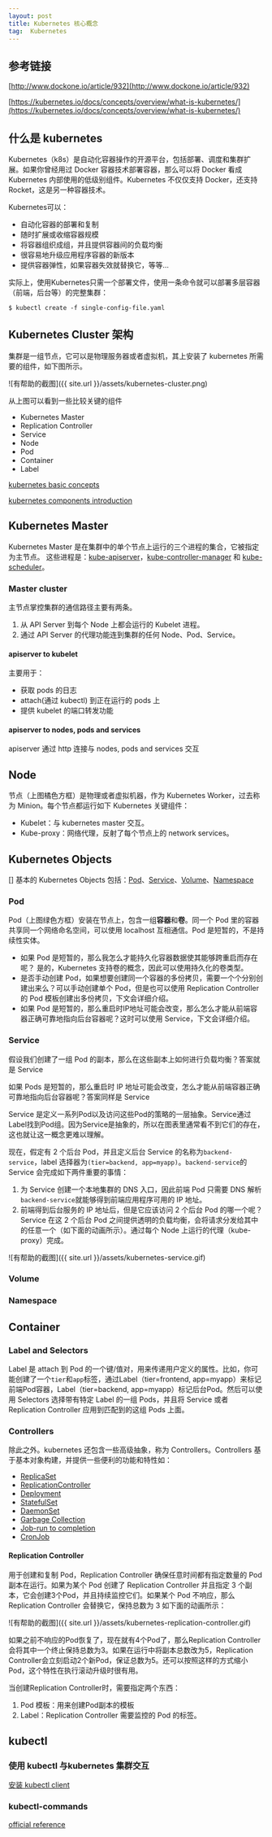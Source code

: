 ```yaml
---
layout: post
title: Kubernetes 核心概念
tag:  Kubernetes
---
```


## 参考链接
[http://www.dockone.io/article/932](http://www.dockone.io/article/932)

[https://kubernetes.io/docs/concepts/overview/what-is-kubernetes/](https://kubernetes.io/docs/concepts/overview/what-is-kubernetes/)

## 什么是 kubernetes
Kubernetes（k8s）是自动化容器操作的开源平台，包括部署、调度和集群扩展。如果你曾经用过 Docker 容器技术部署容器，那么可以将 Docker 看成 Kubernetes 内部使用的低级别组件。Kubernetes 不仅仅支持 Docker，还支持 Rocket，这是另一种容器技术。

Kubernetes可以：

* 自动化容器的部署和复制
* 随时扩展或收缩容器规模
* 将容器组织成组，并且提供容器间的负载均衡
* 很容易地升级应用程序容器的新版本
* 提供容器弹性，如果容器失效就替换它，等等...

实际上，使用Kubernetes只需一个部署文件，使用一条命令就可以部署多层容器（前端，后台等）的完整集群：
```shell
$ kubectl create -f single-config-file.yaml
```

## Kubernetes Cluster 架构
集群是一组节点，它可以是物理服务器或者虚拟机，其上安装了 kubernetes 所需要的组件，如下图所示。

![有帮助的截图]({{ site.url }}/assets/kubernetes-cluster.png)

从上图可以看到一些比较关键的组件

* Kubernetes Master
* Replication Controller
* Service
* Node
* Pod
* Container
* Label

[kubernetes basic concepts](https://kubernetes.io/docs/concepts/)

[kubernetes components introduction](https://kubernetes.io/docs/concepts/overview/components/)

## Kubernetes Master
Kubernetes Master 是在集群中的单个节点上运行的三个进程的集合，它被指定为主节点。 这些进程是：[kube-apiserver](https://kubernetes.io/docs/admin/kube-apiserver/)，[kube-controller-manager](https://kubernetes.io/docs/admin/kube-controller-manager/) 和 [kube-scheduler](https://kubernetes.io/docs/admin/kube-scheduler/)。

### Master cluster
主节点掌控集群的通信路径主要有两条。

1. 从 API Server 到每个 Node 上都会运行的 Kubelet 进程。
2. 通过 API Server 的代理功能连到集群的任何 Node、Pod、Service。

#### apiserver to kubelet
主要用于：
* 获取 pods 的日志
* attach(通过 kubectl) 到正在运行的 pods 上
* 提供 kubelet 的端口转发功能

#### apiserver to nodes, pods and services
apiserver 通过 http 连接与 nodes, pods and services 交互

## Node
节点（上图橘色方框）是物理或者虚拟机器，作为 Kubernetes Worker，过去称为 Minion。每个节点都运行如下 Kubernetes 关键组件：
* Kubelet：与 kubernetes master 交互。
* Kube-proxy：网络代理，反射了每个节点上的 network services。

## Kubernetes Objects
[]
基本的 Kubernetes Objects 包括：[Pod](https://kubernetes.io/docs/concepts/workloads/pods/pod-overview/)、[Service](https://kubernetes.io/docs/concepts/services-networking/service/)、[Volume](https://kubernetes.io/docs/concepts/storage/volumes/)、[Namespace](https://kubernetes.io/docs/concepts/overview/working-with-objects/namespaces/)

### Pod
Pod（上图绿色方框）安装在节点上，包含一组**容器**和**卷**。同一个 Pod 里的容器共享同一个网络命名空间，可以使用 localhost 互相通信。Pod 是短暂的，不是持续性实体。

* 如果 Pod 是短暂的，那么我怎么才能持久化容器数据使其能够跨重启而存在呢？ 是的，Kubernetes 支持卷的概念，因此可以使用持久化的卷类型。
* 是否手动创建 Pod，如果想要创建同一个容器的多份拷贝，需要一个个分别创建出来么？可以手动创建单个 Pod，但是也可以使用 Replication Controller 的 Pod 模板创建出多份拷贝，下文会详细介绍。
* 如果 Pod 是短暂的，那么重启时IP地址可能会改变，那么怎么才能从前端容器正确可靠地指向后台容器呢？这时可以使用 Service，下文会详细介绍。

### Service 
假设我们创建了一组 Pod 的副本，那么在这些副本上如何进行负载均衡？答案就是 Service

如果 Pods 是短暂的，那么重启时 IP 地址可能会改变，怎么才能从前端容器正确可靠地指向后台容器呢？答案同样是 Service

Service 是定义一系列Pod以及访问这些Pod的策略的一层抽象。Service通过Label找到Pod组。因为Service是抽象的，所以在图表里通常看不到它们的存在，这也就让这一概念更难以理解。

现在，假定有 2 个后台 Pod，并且定义后台 Service 的名称为`backend-service`，label 选择器为`(tier=backend, app=myapp)`。`backend-service`的 Service 会完成如下两件重要的事情：
1. 为 Service 创建一个本地集群的 DNS 入口，因此前端 Pod 只需要 DNS 解析`backend-service`就能够得到前端应用程序可用的 IP 地址。
2. 前端得到后台服务的 IP 地址后，但是它应该访问 2 个后台 Pod 的哪一个呢？Service 在这 2 个后台 Pod 之间提供透明的负载均衡，会将请求分发给其中的任意一个（如下面的动画所示）。通过每个 Node 上运行的代理（kube-proxy）完成。

![有帮助的截图]({{ site.url }}/assets/kubernetes-service.gif)

### Volume

### Namespace

## Container

### Label and Selectors
Label 是 attach 到 Pod 的一个键/值对，用来传递用户定义的属性。比如，你可能创建了一个`tier`和`app`标签，通过Label（tier=frontend, app=myapp）来标记前端Pod容器，Label（tier=backend, app=myapp）标记后台Pod。然后可以使用 Selectors 选择带有特定 Label 的一组 Pods，并且将 Service 或者 Replication Controller 应用到匹配到的这组 Pods 上面。

### Controllers
除此之外。kubernetes 还包含一些高级抽象，称为 Controllers。Controllers 基于基本对象构建，并提供一些便利的功能和特性如：

* [ReplicaSet](https://kubernetes.io/docs/concepts/workloads/controllers/replicaset/)
* [ReplicationController](https://kubernetes.io/docs/concepts/workloads/controllers/replicationcontroller/)
* [Deployment](https://kubernetes.io/docs/concepts/workloads/controllers/deployment/)
* [StatefulSet](https://kubernetes.io/docs/concepts/workloads/controllers/statefulset/)
* [DaemonSet](https://kubernetes.io/docs/concepts/workloads/controllers/daemonset/)
* [Garbage Collection](https://kubernetes.io/docs/concepts/workloads/controllers/garbage-collection/)
* [Job-run to completion](https://kubernetes.io/docs/concepts/workloads/controllers/jobs-run-to-completion/)
* [CronJob](https://kubernetes.io/docs/concepts/workloads/controllers/cron-jobs/)

#### Replication Controller
用于创建和复制 Pod，Replication Controller 确保任意时间都有指定数量的 Pod 副本在运行。如果为某个 Pod 创建了 Replication Controller 并且指定 3 个副本，它会创建3个Pod，并且持续监控它们。如果某个 Pod 不响应，那么 Replication Controller 会替换它，保持总数为 3 如下面的动画所示：

![有帮助的截图]({{ site.url }}/assets/kubernetes-replication-controller.gif)

如果之前不响应的Pod恢复了，现在就有4个Pod了，那么Replication Controller会将其中一个终止保持总数为3。如果在运行中将副本总数改为5，Replication Controller会立刻启动2个新Pod，保证总数为5。还可以按照这样的方式缩小Pod，这个特性在执行滚动升级时很有用。

当创建Replication Controller时，需要指定两个东西：

1. Pod 模板：用来创建Pod副本的模板
2. Label：Replication Controller 需要监控的 Pod 的标签。

                                                                                                                     

## kubectl
### 使用 kubectl 与kubernetes 集群交互
[安装 kubectl client](https://kubernetes.io/docs/tasks/tools/install-kubectl/#install-kubectl)

### kubectl-commands
[official reference](https://kubernetes.io/docs/reference/generated/kubectl/kubectl-commands)
